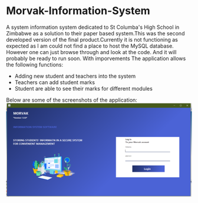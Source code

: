 # Morvak-Information-System

A system information system dedicated to St Columba's High School in Zimbabwe as a solution to their paper based system.This was the second developed version of the final product.Currently it is not functioning as expected as I am could not find a place to host the MySQL database.
However one can just browse through and look at the code. And it will probably be ready to run soon. With imporvements
The application allows the following functions:
* Adding new student and teachers into the system
* Teachers can add student marks
* Student are able to see their marks for different modules

Below are some of the screenshots of the application:
![image](https://github.com/TOLANY-LANNIE/Morvak-Information-System/blob/master/screenshots/login.png)


